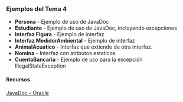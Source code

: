 ### Ejemplos del Tema 4

* **Persona** - Ejemplo de uso de JavaDoc
* **Estudiante** - Ejemplo de uso de JavaDoc, incluyendo excepciones
* **Interfaz Figura** - Ejemplo de interfaz
* **Interfaz MedidorAmbiental** - Ejemplo de interfaz
* **AnimalAcuatico** - Interfaz que extiende de otra interfaz.
* **Nomina** - Interfaz con atributos estaticos
* **CuentaBancaria** - Ejemplo de uso para la excepción IllegalStateException

#### Recursos

[JavaDoc - Oracle](https://www.oracle.com/es/technical-resources/articles/java/javadoc-tool.html)

